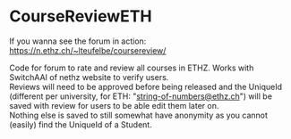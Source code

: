 # CourseReviewETH

If you wanna see the forum in action: https://n.ethz.ch/~lteufelbe/coursereview/

Code for forum to rate and review all courses in ETHZ. Works with SwitchAAI of nethz website to verify users.  
Reviews will need to be approved before being released and the UniqueId (different per university, for ETH: "string-of-numbers@ethz.ch") will be saved with review for users to be able edit them later on.  
Nothing else is saved to still somewhat have anonymity as you cannot (easily) find the UniqueId of a Student.
